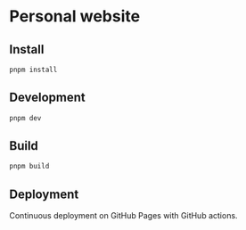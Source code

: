 # Personal website

## Install

```bash
pnpm install
```

## Development

```bash
pnpm dev
```

## Build

```bash
pnpm build
```

## Deployment

Continuous deployment on GitHub Pages with GitHub actions.
